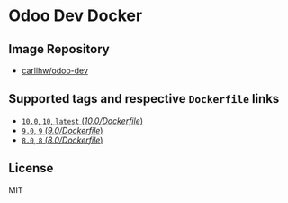 # Odoo Dev Docker

## Image Repository

- [carllhw/odoo-dev](https://hub.docker.com/r/carllhw/odoo-dev)

## Supported tags and respective `Dockerfile` links

- [`10.0`, `10`, `latest` (*10.0/Dockerfile*)](https://github.com/carllhw/odoo-dev-docker/blob/10.0/Dockerfile)
- [`9.0`, `9` (*9.0/Dockerfile*)](https://github.com/carllhw/odoo-dev-docker/blob/9.0/Dockerfile)
- [`8.0`, `8` (*8.0/Dockerfile*)](https://github.com/carllhw/odoo-dev-docker/blob/8.0/Dockerfile)

## License

MIT
